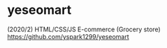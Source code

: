 # yeseomart
(2020/2) HTML/CSS/JS E-commerce (Grocery store)
https://github.com/yspark1299/yeseomart
